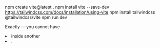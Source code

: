 npm create vite@latest .
npm install vite --save-dev
https://tailwindcss.com/docs/installation/using-vite
npm install tailwindcss @tailwindcss/vite
npm run dev

Exactly — you cannot have <li> inside another <li>.